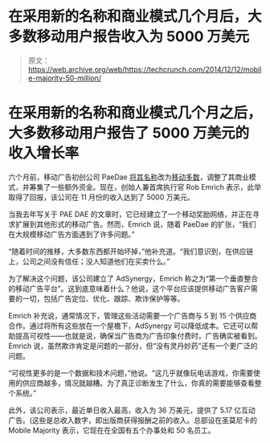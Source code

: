 # 在采用新的名称和商业模式几个月后，大多数移动用户报告收入为 5000 万美元 

> 原文：<https://web.archive.org/web/https://techcrunch.com/2014/12/12/mobile-majority-50-million/>

# 在采用新的名称和商业模式几个月之后，大多数移动用户报告了 5000 万美元的收入增长率

六个月前，移动广告初创公司 PaeDae [将其名称](https://web.archive.org/web/20221206153103/http://venturebeat.com/2014/06/10/paedae-is-now-mobile-majority-and-it-just-raised-8-million/)改为[移动多数](https://web.archive.org/web/20221206153103/http://www.majority.co/)，调整了其商业模式，并筹集了一些额外资金。现在，创始人兼首席执行官 Rob Emrich 表示，此举取得了回报，该公司在 11 月份的收入达到了 5000 万美元。

当我去年写关于 PAE DAE 的文章时，它已经建立了一个移动奖励网络，并正在寻求扩展到其他形式的移动广告。然而，Emrich 说，随着 PaeDae 的扩张，“我们在大规模移动广告方面遇到了许多问题。”

“随着时间的推移，大多数东西都开始坏掉，”他补充道。“我们意识到，在供应链上，公司之间没有信任；没人知道他们在买卖什么。”

为了解决这个问题，该公司建立了 AdSynergy，Emrich 称之为“第一个垂直整合的移动广告平台”。这到底意味着什么？他说，这个平台应该提供移动广告客户需要的一切，包括广告定位、优化、跟踪、欺诈保护等等。

Emrich 补充说，通常情况下，管理这些活动需要一个广告商与 5 到 15 个供应商合作。通过将所有这些放在一个屋檐下，AdSynergy 可以降低成本。它还可以帮助提高可视性——也就是说，确保当广告商为广告印象付费时，广告确实被看到。Emrich 说，虽然欺诈肯定是问题的一部分，但“没有灵丹妙药”还有一个更广泛的问题。

“可视性更多的是一个数据和技术问题，”他说。“这几乎就像玩电话游戏，你需要使用的供应商越多，情况就越糟。为了真正诊断发生了什么，你真的需要能够查看整个系统。”

此外，该公司表示，最近单日收入最高，收入为 36 万美元，提供了 5.17 亿互动广告。(这些是总收入数字，即出版商获得报酬之前的收入。总部设在圣莫尼卡的 Mobile Majority 表示，它现在在全国有五个办事处和 50 名员工。